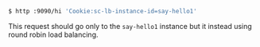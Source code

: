 ```bash
$ http :9090/hi 'Cookie:sc-lb-instance-id=say-hello1'
```

This request should go only to the `say-hello1` instance but it instead using round robin load balancing.
